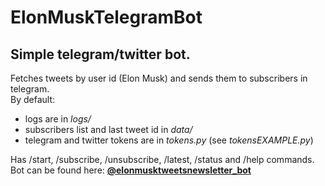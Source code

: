 # ElonMuskTelegramBot
## Simple telegram/twitter bot.  
Fetches tweets by user id (Elon Musk) and sends them to subscribers in telegram.  
By default:
- logs are in *logs/*
- subscribers list and last tweet id in *data/*
- telegram and twitter tokens are in *tokens.py* (see *tokensEXAMPLE.py*)

Has /start, /subscribe, /unsubscribe, /latest, /status and /help commands.  
Bot can be found here: **[@elonmusktweetsnewsletter_bot](t.me/elonmusktweetsnewsletter_bot)**